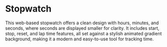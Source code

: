 # Stopwatch
This web-based stopwatch offers a clean design with hours, minutes, and seconds, where seconds are displayed smaller for clarity. It includes start, stop, reset, and lap time features, all set against a stylish animated gradient background, making it a modern and easy-to-use tool for tracking time.
